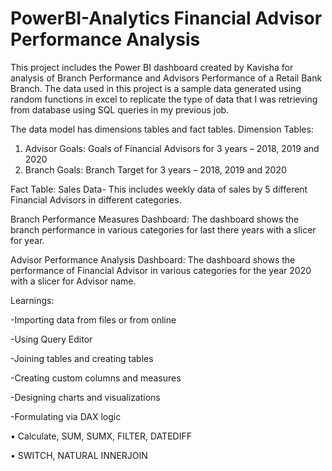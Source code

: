 # PowerBI-Analytics Financial Advisor Performance Analysis
This project includes the Power BI dashboard created by Kavisha for analysis of Branch Performance and Advisors Performance of a Retail Bank Branch. The data used in this project is a sample data generated using random functions in excel to replicate the type of data that I was retrieving from database using SQL queries in my previous job.  

The data model has dimensions tables and fact tables.
Dimension Tables:
1) Advisor Goals: Goals of Financial Advisors for 3 years – 2018, 2019 and 2020
2) Branch Goals: Branch Target for 3 years – 2018, 2019 and 2020

Fact Table:
Sales Data- This includes weekly data of sales by 5 different Financial Advisors in different categories.

Branch Performance Measures Dashboard:
The dashboard shows the branch performance in various categories for last there years with a slicer for year.

Advisor Performance Analysis Dashboard:
The dashboard shows the performance of Financial Advisor in various categories for the year 2020 with a slicer for Advisor name.

Learnings:

-Importing data from files or from online

-Using Query Editor

-Joining tables and creating tables

-Creating custom columns and measures

-Designing charts and visualizations

-Formulating via DAX logic

•	Calculate, SUM, SUMX, FILTER, DATEDIFF

•	SWITCH, NATURAL INNERJOIN
